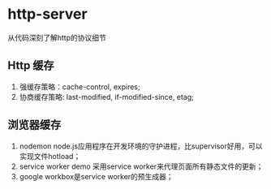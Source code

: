 # http-server
从代码深刻了解http的协议细节

## Http 缓存
1. 强缓存策略：cache-control, expires;
2. 协商缓存策略: last-modified, if-modified-since, etag;

## 浏览器缓存
1. nodemon node.js应用程序在开发环境的守护进程，比supervisor好用，可以实现文件hotload；
2. service worker demo 采用service worker来代理页面所有静态文件的更新；
3. google workbox是service worker的预生成器；